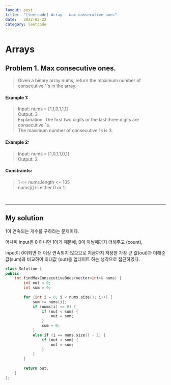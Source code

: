 ```yaml
---
layout: post
title:  "[leetcode] Array - max consecutive ones"
date:   2022-02-22
category: leetcode
---
```

# Arrays

## Problem 1. Max consecutive ones.
> Given a binary array nums, return the maximum number of consecutive 1's in the array.

#### Example 1:
> Input: nums = [1,1,0,1,1,1] <br>
> Output: 3 <br>
> Explanation: The first two digits or the last three digits are consecutive 1s. <br>
> The maximum number of consecutive 1s is 3.

#### Example 2:
> Input: nums = [1,0,1,1,0,1] <br>
> Output: 2

#### Constraints:
> 1 <= nums.length <= 105 <br>
> nums[i] is either 0 or 1.

<br>

---
## My solution

1이 연속되는 개수를 구하라는 문제이다.

어차피 input은 0 아니면 1이기 때문에, 0이 아닐때까지 더해주고 (count), 

input이 0이되면 더 이상 연속되지 않으므로 지금까지 저장한 가장 큰 값(out)과 더해준 값(sum)과 비교하여 최대값 (out)을 업데이트 하는 생각으로 접근하였다.

```cpp
class Solution {
public:
    int findMaxConsecutiveOnes(vector<int>& nums) {
        int out = 0;
        int sum = 0;
        
        for (int i = 0; i < nums.size(); i++) {
            sum += nums[i];
            if (nums[i] == 0) {
                if (out < sum) {
                    out = sum;
                }
                sum = 0;
            }
            else if (i == nums.size() - 1) {
                if (out < sum) {
                    out = sum;
                }
            }
        }
        
        return out;
    }
};
```
